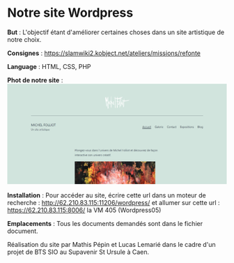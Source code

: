 # Notre site Wordpress

**But** : L'objectif étant d'améliorer certaines choses dans un site artistique de notre choix.

**Consignes** : https://slamwiki2.kobject.net/ateliers/missions/refonte

**Language** : HTML, CSS, PHP

**Phot de notre site** : ![Screenshot](document/site.png)

**Installation** : Pour accéder au site, écrire cette url dans un moteur de recherche : http://62.210.83.115:11206/wordpress/
et allumer sur cette url : https://62.210.83.115:8006/ la VM 405 (Wordpress05)

**Emplacements** : Tous les documents demandés sont dans le fichier document.

Réalisation du site par Mathis Pépin et Lucas Lemarié dans le cadre d'un projet de BTS SIO au Supavenir St Ursule à Caen.
